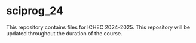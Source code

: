 # sciprog_24
This repository contains files for ICHEC 2024-2025. This repository will be updated throughout the duration of the course.
